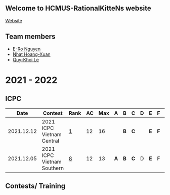 ## Welcome to HCMUS-RationalKitteNs website

[Website](https://nero1342.github.io/HCMUS-RationalKitteNs/)
## Team members

* [E-Ro Nguyen](http://codeforces.com/profile/N.E.R.O)
* [Nhat Hoang-Xuan](http://codeforces.com/profile/FallingStar1709)
* [Quy-Khoi Le](http://codeforces.com/profile/GreymaneSilverfang)


# 2021 - 2022
## ICPC
 
|Date       |Contest            |Rank   |AC |Max    |   A  |   B   |   C   |   D   |   E   |   F   |   G   |   H   |   I   |   J   |    K  |   L    |   M   |   N   |   O   |   P |
|---|---|---|---|---|---|---|---|---|---|---|---|---|---|---|---|---| --- | --- | --- | --- |
|2021.12.12|2021 ICPC Vietnam Central|[1](https://htmlpreview.github.io/?https://github.com/nero1342/HCMUS-RationalKitteNs/blob/master/Scoreboard/2021%20ICPC%20Vietnam%20Central.html)|12|16||**B**|**C**||**E**|**F**|**G**|**H**|||**K**|**L**|**M**|**N**|**O**|**P**|
|2021.12.05|2021 ICPC Vietnam Southern|[8](https://htmlpreview.github.io/?https://github.com/nero1342/HCMUS-RationalKitteNs/blob/master/Scoreboard/2021%20ICPC%20Vietnam%20Southern.html)|12|13|**A**|**B**|**C**|D|**E**|F|**G**|**H**|**I**|**J**|**K**|**L**|**M**||**O**||

## Contests/ Training
